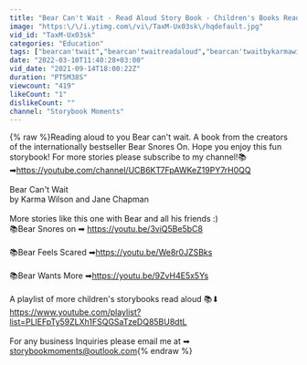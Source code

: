 ```yaml
---
title: "Bear Can't Wait - Read Aloud Story Book - Children's Books Read Aloud"
image: "https:\/\/i.ytimg.com\/vi\/TaxM-Ux03sk\/hqdefault.jpg"
vid_id: "TaxM-Ux03sk"
categories: "Education"
tags: ["bearcan'twait","bearcan'twaitreadaloud","bearcan'twaitbykarmawilson"]
date: "2022-03-10T11:40:28+03:00"
vid_date: "2021-09-14T18:00:22Z"
duration: "PT5M38S"
viewcount: "419"
likeCount: "1"
dislikeCount: ""
channel: "Storybook Moments"
---
```

{% raw %}Reading aloud to you Bear can't wait. A book from the creators of the internationally bestseller Bear Snores On. Hope you enjoy this fun storybook! For more stories please subscribe to my channel!📚➡<a rel="nofollow" target="blank" href="https://youtube.com/channel/UCB6KT7FpAWKeZ19PY7rH0QQ">https://youtube.com/channel/UCB6KT7FpAWKeZ19PY7rH0QQ</a><br /><br />Bear Can't Wait <br />by Karma Wilson and Jane Chapman <br /><br />More stories like this one with Bear and all his friends :)<br /> 📚Bear Snores on ➡ <a rel="nofollow" target="blank" href="https://youtu.be/3viQ5Be5bC8">https://youtu.be/3viQ5Be5bC8</a><br /><br />📚Bear Feels Scared ➡<a rel="nofollow" target="blank" href="https://youtu.be/We8r0JZSBks">https://youtu.be/We8r0JZSBks</a><br /><br />📚Bear Wants More ➡<a rel="nofollow" target="blank" href="https://youtu.be/9ZvH4E5x5Ys">https://youtu.be/9ZvH4E5x5Ys</a><br /><br />A playlist of more children's storybooks read aloud 📚⬇<br /><a rel="nofollow" target="blank" href="https://www.youtube.com/playlist?list=PLlEFpTy59ZLXh1FSQGSaTzeDQ85BU8dtL">https://www.youtube.com/playlist?list=PLlEFpTy59ZLXh1FSQGSaTzeDQ85BU8dtL</a><br /><br />For any business Inquiries please email me at ➡ storybookmoments@outlook.com{% endraw %}
